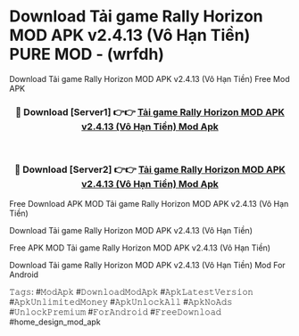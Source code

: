 # Download Tải game Rally Horizon MOD APK v2.4.13 (Vô Hạn Tiền) PURE MOD - (wrfdh)
Download Tải game Rally Horizon MOD APK v2.4.13 (Vô Hạn Tiền) Free Mod APK

<div align="center">
<h3>🔴 Download [Server1] 👉👉 <a href="https://apk-comot.site?title=Tải_game_Rally_Horizon_MOD_APK_v2.4.13_(Vô_Hạn_Tiền)">Tải game Rally Horizon MOD APK v2.4.13 (Vô Hạn Tiền) Mod Apk</a></h3><br>

<h3>🔴 Download [Server2] 👉👉 <a href="https://apk-comot.site?title=Tải_game_Rally_Horizon_MOD_APK_v2.4.13_(Vô_Hạn_Tiền)">Tải game Rally Horizon MOD APK v2.4.13 (Vô Hạn Tiền) Mod Apk</a></h3>
</div>


Free Download APK MOD Tải game Rally Horizon MOD APK v2.4.13 (Vô Hạn Tiền)

Download Tải game Rally Horizon MOD APK v2.4.13 (Vô Hạn Tiền) 

Free APK MOD Tải game Rally Horizon MOD APK v2.4.13 (Vô Hạn Tiền) 

Download Tải game Rally Horizon MOD APK v2.4.13 (Vô Hạn Tiền) Mod For Android

𝚃𝚊𝚐𝚜: #𝙼𝚘𝚍𝙰𝚙𝚔 #𝙳𝚘𝚠𝚗𝚕𝚘𝚊𝚍𝙼𝚘𝚍𝙰𝚙𝚔 #𝙰𝚙𝚔𝙻𝚊𝚝𝚎𝚜𝚝𝚅𝚎𝚛𝚜𝚒𝚘𝚗 #𝙰𝚙𝚔𝚄𝚗𝚕𝚒𝚖𝚒𝚝𝚎𝚍𝙼𝚘𝚗𝚎𝚢 #𝙰𝚙𝚔𝚄𝚗𝚕𝚘𝚌𝚔𝙰𝚕𝚕 #𝙰𝚙𝚔𝙽𝚘𝙰𝚍𝚜 #𝚄𝚗𝚕𝚘𝚌𝚔𝙿𝚛𝚎𝚖𝚒𝚞𝚖 #𝙵𝚘𝚛𝙰𝚗𝚍𝚛𝚘𝚒𝚍 #𝙵𝚛𝚎𝚎𝙳𝚘𝚠𝚗𝚕𝚘𝚊𝚍 #home_design_mod_apk